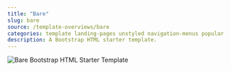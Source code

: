 ```yaml
---
title: "Bare"
slug: bare
source: /template-overviews/bare
categories: template landing-pages unstyled navigation-menus popular
description: A Bootstrap HTML starter template.
---
```


<img src="/assets/img/templates/bare.jpg" class="img-responsive" alt="Bare Bootstrap HTML Starter Template">